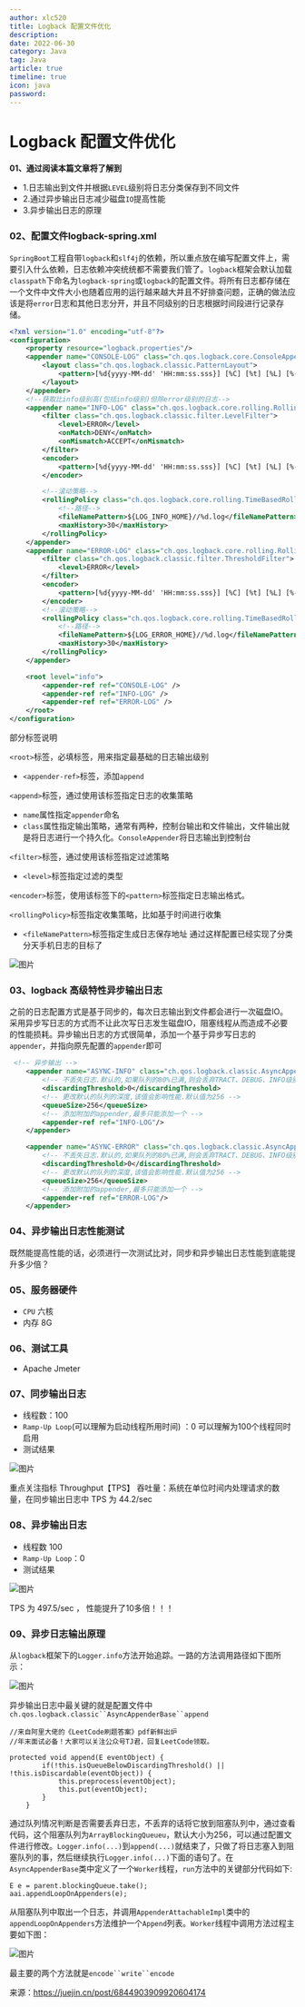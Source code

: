```yaml
---
author: xlc520
title: Logback 配置文件优化
description: 
date: 2022-06-30
category: Java
tag: Java
article: true
timeline: true
icon: java
password: 
---
```




# Logback 配置文件优化

**01、通过阅读本篇文章将了解到**

- 1.日志输出到文件并根据`LEVEL`级别将日志分类保存到不同文件
- 2.通过异步输出日志减少磁盘`IO`提高性能
- 3.异步输出日志的原理

### 02、配置文件logback-spring.xml

`SpringBoot`工程自带`logback`和`slf4j`的依赖，所以重点放在编写配置文件上，需要引入什么依赖，日志依赖冲突统统都不需要我们管了。`logback`框架会默认加载`classpath`下命名为`logback-spring`或`logback`的配置文件。将所有日志都存储在一个文件中文件大小也随着应用的运行越来越大并且不好排查问题，正确的做法应该是将`error`日志和其他日志分开，并且不同级别的日志根据时间段进行记录存储。

```xml
<?xml version="1.0" encoding="utf-8"?>
<configuration>
    <property resource="logback.properties"/>
    <appender name="CONSOLE-LOG" class="ch.qos.logback.core.ConsoleAppender">
        <layout class="ch.qos.logback.classic.PatternLayout">
            <pattern>[%d{yyyy-MM-dd' 'HH:mm:ss.sss}] [%C] [%t] [%L] [%-5p] %m%n</pattern>
        </layout>
    </appender>
    <!--获取比info级别高(包括info级别)但除error级别的日志-->
    <appender name="INFO-LOG" class="ch.qos.logback.core.rolling.RollingFileAppender">
        <filter class="ch.qos.logback.classic.filter.LevelFilter">
            <level>ERROR</level>
            <onMatch>DENY</onMatch>
            <onMismatch>ACCEPT</onMismatch>
        </filter>
        <encoder>
            <pattern>[%d{yyyy-MM-dd' 'HH:mm:ss.sss}] [%C] [%t] [%L] [%-5p] %m%n</pattern>
        </encoder>

        <!--滚动策略-->
        <rollingPolicy class="ch.qos.logback.core.rolling.TimeBasedRollingPolicy">
            <!--路径-->
            <fileNamePattern>${LOG_INFO_HOME}//%d.log</fileNamePattern>
            <maxHistory>30</maxHistory>
        </rollingPolicy>
    </appender>
    <appender name="ERROR-LOG" class="ch.qos.logback.core.rolling.RollingFileAppender">
        <filter class="ch.qos.logback.classic.filter.ThresholdFilter">
            <level>ERROR</level>
        </filter>
        <encoder>
            <pattern>[%d{yyyy-MM-dd' 'HH:mm:ss.sss}] [%C] [%t] [%L] [%-5p] %m%n</pattern>
        </encoder>
        <!--滚动策略-->
        <rollingPolicy class="ch.qos.logback.core.rolling.TimeBasedRollingPolicy">
            <!--路径-->
            <fileNamePattern>${LOG_ERROR_HOME}//%d.log</fileNamePattern>
            <maxHistory>30</maxHistory>
        </rollingPolicy>
    </appender>

    <root level="info">
        <appender-ref ref="CONSOLE-LOG" />
        <appender-ref ref="INFO-LOG" />
        <appender-ref ref="ERROR-LOG" />
    </root>
</configuration>
```

部分标签说明

`<root>`标签，必填标签，用来指定最基础的日志输出级别

- `<appender-ref>`标签，添加`append`

`<append>`标签，通过使用该标签指定日志的收集策略

- `name`属性指定`appender`命名
- `class`属性指定输出策略，通常有两种，控制台输出和文件输出，文件输出就是将日志进行一个持久化。`ConsoleAppender`将日志输出到控制台

`<filter>`标签，通过使用该标签指定过滤策略

- `<level>`标签指定过滤的类型

`<encoder>`标签，使用该标签下的`<pattern>`标签指定日志输出格式。

`<rollingPolicy>`标签指定收集策略，比如基于时间进行收集

- `<fileNamePattern>`标签指定生成日志保存地址 通过这样配置已经实现了分类分天手机日志的目标了

![图片](http://122.9.159.116:5244/d/ecloud180/images/blogImage/640-16556915204025.jpeg)

### 03、logback 高级特性异步输出日志

之前的日志配置方式是基于同步的，每次日志输出到文件都会进行一次磁盘IO。采用异步写日志的方式而不让此次写日志发生磁盘IO，阻塞线程从而造成不必要的性能损耗。异步输出日志的方式很简单，添加一个基于异步写日志的`appender`，并指向原先配置的`appender`即可

```xml
 <!-- 异步输出 -->
    <appender name="ASYNC-INFO" class="ch.qos.logback.classic.AsyncAppender">
        <!-- 不丢失日志.默认的,如果队列的80%已满,则会丢弃TRACT、DEBUG、INFO级别的日志 -->
        <discardingThreshold>0</discardingThreshold>
        <!-- 更改默认的队列的深度,该值会影响性能.默认值为256 -->
        <queueSize>256</queueSize>
        <!-- 添加附加的appender,最多只能添加一个 -->
        <appender-ref ref="INFO-LOG"/>
    </appender>

    <appender name="ASYNC-ERROR" class="ch.qos.logback.classic.AsyncAppender">
        <!-- 不丢失日志.默认的,如果队列的80%已满,则会丢弃TRACT、DEBUG、INFO级别的日志 -->
        <discardingThreshold>0</discardingThreshold>
        <!-- 更改默认的队列的深度,该值会影响性能.默认值为256 -->
        <queueSize>256</queueSize>
        <!-- 添加附加的appender,最多只能添加一个 -->
        <appender-ref ref="ERROR-LOG"/>
    </appender>
```

### 04、异步输出日志性能测试

既然能提高性能的话，必须进行一次测试比对，同步和异步输出日志性能到底能提升多少倍？

### 05、服务器硬件

- `CPU` 六核
- 内存 8G

### 06、测试工具

- Apache Jmeter

### 07、同步输出日志

- 线程数：100
- `Ramp-Up Loop`(可以理解为启动线程所用时间) ：0 可以理解为100个线程同时启用
- 测试结果

![图片](http://122.9.159.116:5244/d/ecloud180/images/blogImage/640-16556915204021.png)

重点关注指标 Throughput【TPS】 吞吐量：系统在单位时间内处理请求的数量，在同步输出日志中 TPS 为 44.2/sec

### 08、异步输出日志

- 线程数 100
- `Ramp-Up Loop`：0
- 测试结果

![图片](http://122.9.159.116:5244/d/ecloud180/images/blogImage/640-16556915204022.png)

TPS 为 497.5/sec ， 性能提升了10多倍！！！

### 09、异步日志输出原理

从`logback`框架下的`Logger.info`方法开始追踪。一路的方法调用路径如下图所示：

![图片](http://122.9.159.116:5244/d/ecloud180/images/blogImage/640-16556915204023.png)

异步输出日志中最关键的就是配置文件中`ch.qos.logback.classic``AsyncAppenderBase``append`

```
//来自阿里大佬的《LeetCode刷题答案》pdf新鲜出炉
//年末面试必备！大家可以关注公众号TJ君，回复LeetCode领取。

protected void append(E eventObject) {
        if(!this.isQueueBelowDiscardingThreshold() || !this.isDiscardable(eventObject)) {
            this.preprocess(eventObject);
            this.put(eventObject);
        }
    }
```

通过队列情况判断是否需要丢弃日志，不丢弃的话将它放到阻塞队列中，通过查看代码，这个阻塞队列为`ArrayBlockingQueueu`，默认大小为256，可以通过配置文件进行修改。`Logger.info(...)`到`append(...)`就结束了，只做了将日志塞入到阻塞队列的事，然后继续执行`Logger.info(...)`下面的语句了。在`AsyncAppenderBase`类中定义了一个`Worker`线程，`run`方法中的关键部分代码如下:

```
E e = parent.blockingQueue.take();
aai.appendLoopOnAppenders(e);
```

从阻塞队列中取出一个日志，并调用`AppenderAttachableImpl`类中的`appendLoopOnAppenders`方法维护一个`Append`列表。`Worker`线程中调用方法过程主要如下图：

![图片](http://122.9.159.116:5244/d/ecloud180/images/blogImage/640-16556915204024.png)

最主要的两个方法就是`encode``write``encode`

来源：https://juejin.cn/post/6844903909920604174

